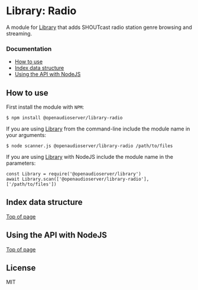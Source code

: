 # Library: Radio

A module for [Library](https://github.com/openaudioserver/library) that adds SHOUTcast radio station genre browsing and streaming.

### Documentation

- [How to use](#how-to-use)
- [Index data structure](#index-data-structure)
- [Using the API with NodeJS](#using-the-media-index-with-nodejs)

## How to use

First install the module with `NPM`:

    $ npm install @openaudioserver/library-radio

If you are using [Library](https://github.com/openaudioserver/library) from the command-line include the module name in your arguments:

    $ node scanner.js @openaudioserver/library-radio /path/to/files

If you are using [Library](https://github.com/openaudioserver/library) with NodeJS include the module name in the parameters:

    const Library = require('@openaudioserver/library')
    await Library.scan(['@openaudioserver/library-radio'], ['/path/to/files'])

## Index data structure

[Top of page](#documentation)

## Using the API with NodeJS

[Top of page](#documentation)

## License

MIT
